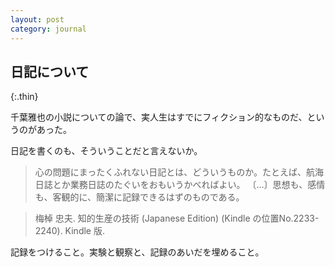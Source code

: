 ```yaml
---
layout: post
category: journal
---
```


## 日記について
{:.thin}

千葉雅也の小説についての論で、実人生はすでにフィクション的なものだ、というのがあった。

日記を書くのも、そういうことだと言えないか。

> 心の問題にまったくふれない日記とは、どういうものか。たとえば、航海日誌とか業務日誌のたぐいをおもいうかべればよい。
〔…〕思想も、感情も、客観的に、簡潔に記録できるはずのものである。

> 梅棹 忠夫. 知的生産の技術 (Japanese Edition) (Kindle の位置No.2233-2240). Kindle 版.

記録をつけること。実験と観察と、記録のあいだを埋めること。
